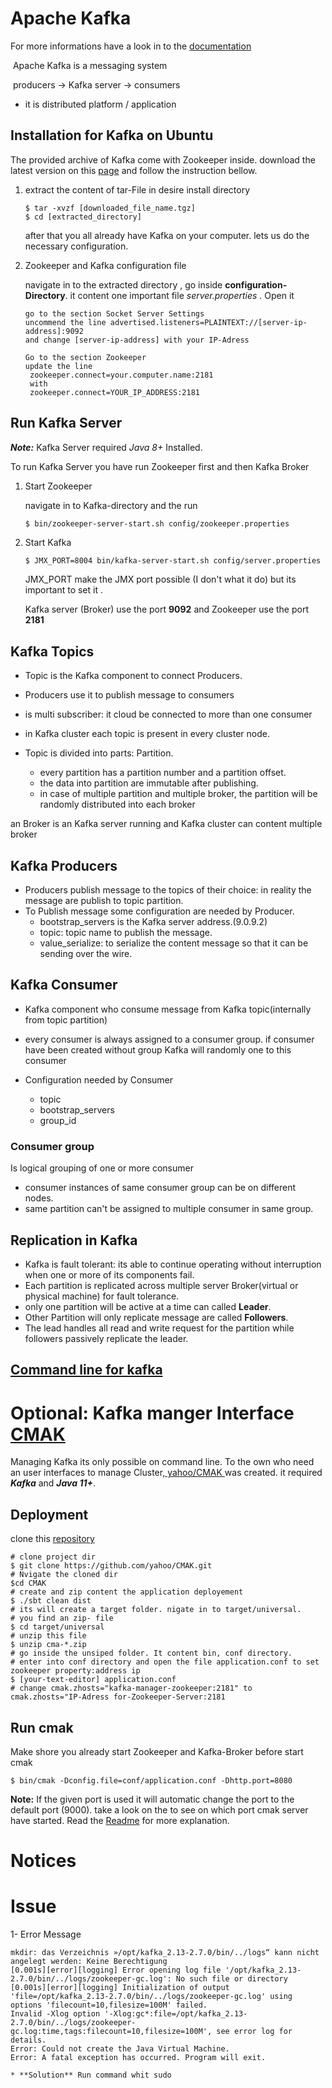 # Apache Kafka

For more informations have a look in to the [documentation](https://kafka.apache.org/documentation/)

​	Apache Kafka is a messaging system 

​	producers -> Kafka server -> consumers

- it is distributed platform / application

## Installation for Kafka on Ubuntu

The provided archive of Kafka come with Zookeeper inside. download the latest version on this [page](https://www.apache.org/dyn/closer.cgi?path=/kafka/2.7.0/kafka_2.13-2.7.0.tgz) and follow the instruction bellow.

1. extract the content of tar-File in desire install directory

   ```shell
   $ tar -xvzf [downloaded_file_name.tgz]
   $ cd [extracted_directory]
   ```

   after that you all already have Kafka on your computer. lets us do the necessary configuration.

2. Zookeeper and Kafka configuration file 

   navigate in to the extracted directory , go inside **configuration-Directory**. it content one important file *server.properties* .  Open it 

   ```
   go to the section Socket Server Settings 
   uncommend the line advertised.listeners=PLAINTEXT://[server-ip-address]:9092
   and change [server-ip-address] with your IP-Adress
   
   Go to the section Zookeeper
   update the line
   	zookeeper.connect=your.computer.name:2181
   	with
   	zookeeper.connect=YOUR_IP_ADDRESS:2181
   ```



## Run Kafka Server

***Note:*** Kafka Server required  *Java 8+* Installed.

To run Kafka Server you have run  Zookeeper first and then Kafka Broker

1. Start Zookeeper 

   navigate in to Kafka-directory and the run

   ```sh
   $ bin/zookeeper-server-start.sh config/zookeeper.properties
   ```

2. Start Kafka 

   ```shell
   $ JMX_PORT=8004 bin/kafka-server-start.sh config/server.properties 
   ```

   JMX_PORT make the JMX port possible (I don't what it do)  but its important to set it .

   Kafka server (Broker) use the port **9092** and Zookeeper use the port **2181** 

## Kafka Topics

- Topic is the Kafka  component to connect Producers. 

- Producers use it to publish message to consumers 
- is multi subscriber: it cloud be connected to more than one consumer
- in Kafka cluster each topic is present in every cluster node.
- Topic is divided into parts: Partition.
  - every partition has a partition number and a partition offset.
  - the data into partition are immutable after publishing.
  - in case of multiple partition and multiple broker, the partition will be randomly distributed into each broker

an Broker is an Kafka server running and Kafka cluster can content multiple broker

## Kafka Producers

- Producers publish message to the topics of their choice: in reality the message are publish to topic partition.
- To Publish message some configuration are needed by Producer.
  - bootstrap_servers is the Kafka server address.(9.0.9.2)
  - topic: topic name to publish the message.
  - value_serialize: to serialize the content message so that it can be sending over the wire.

## Kafka Consumer

- Kafka component who consume message from Kafka topic(internally from topic partition)

- every consumer is always assigned to a consumer group. if consumer have been created without group Kafka will randomly one to this consumer

- Configuration needed  by Consumer

  - topic
  - bootstrap_servers
  - group_id

  

### Consumer group

Is logical grouping of one or more consumer

- consumer instances of same consumer group can be on different nodes.
- same partition can't be assigned to multiple consumer in same group.



## Replication in Kafka 

- Kafka is fault tolerant:  its able to continue operating without interruption when one or more of its components fail.
- Each partition is replicated across multiple server Broker(virtual or physical machine) for fault tolerance.
- only one partition will be active at a time can called **Leader**. 
- Other Partition will only replicate message are called **Followers**.
- The lead handles all read and write request for the partition while followers passively replicate the leader.

## [Command line for kafka](http://cloudurable.com/blog/kafka-tutorial-kafka-from-command-line/index.html)



# Optional: Kafka manger Interface [CMAK](https://github.com/yahoo/CMAK)

Managing Kafka its only possible on command line. To the own who need an user interfaces to manage Cluster,[ yahoo/CMAK ](https://github.com/yahoo/CMAK) was created. it required ***Kafka*** and ***Java 11+***.

## Deployment

clone this [repository](https://github.com/yahoo/CMAK.git)

```shell
# clone project dir 
$ git clone https://github.com/yahoo/CMAK.git 
# Nvigate the cloned dir 
$cd CMAK
# create and zip content the application deployement
$ ./sbt clean dist
# its will create a target folder. nigate in to target/universal.
# you find an zip- file 
$ cd target/universal
# unzip this file
$ unzip cma-*.zip
# go inside the unsiped folder. It content bin, conf directory.
# enter into conf directory and open the file application.conf to set zookeeper property:address ip
$ [your-text-editor] application.conf
# change cmak.zhosts="kafka-manager-zookeeper:2181" to cmak.zhosts="IP-Adress for-Zookeeper-Server:2181
```

## Run cmak

Make shore you already start Zookeeper and Kafka-Broker before start cmak

```shell
$ bin/cmak -Dconfig.file=conf/application.conf -Dhttp.port=8080
```

**Note:** If the given port is used it will automatic change the port to the default port (9000). take a look on the to see on which port cmak server have started. Read the [Readme](https://github.com/yahoo/CMAK) for more explanation.

# Notices

# Issue

1- Error Message

```shell
mkdir: das Verzeichnis »/opt/kafka_2.13-2.7.0/bin/../logs“ kann nicht angelegt werden: Keine Berechtigung
[0.001s][error][logging] Error opening log file '/opt/kafka_2.13-2.7.0/bin/../logs/zookeeper-gc.log': No such file or directory
[0.001s][error][logging] Initialization of output 'file=/opt/kafka_2.13-2.7.0/bin/../logs/zookeeper-gc.log' using options 'filecount=10,filesize=100M' failed.
Invalid -Xlog option '-Xlog:gc*:file=/opt/kafka_2.13-2.7.0/bin/../logs/zookeeper-gc.log:time,tags:filecount=10,filesize=100M', see error log for details.
Error: Could not create the Java Virtual Machine.
Error: A fatal exception has occurred. Program will exit.
```

	* **Solution** Run command whit sudo 